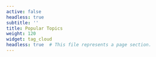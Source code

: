 ```yaml
---
active: false
headless: true
subtitle: ''
title: Popular Topics
weight: 120
widget: tag_cloud
headless: true  # This file represents a page section.
---
```


